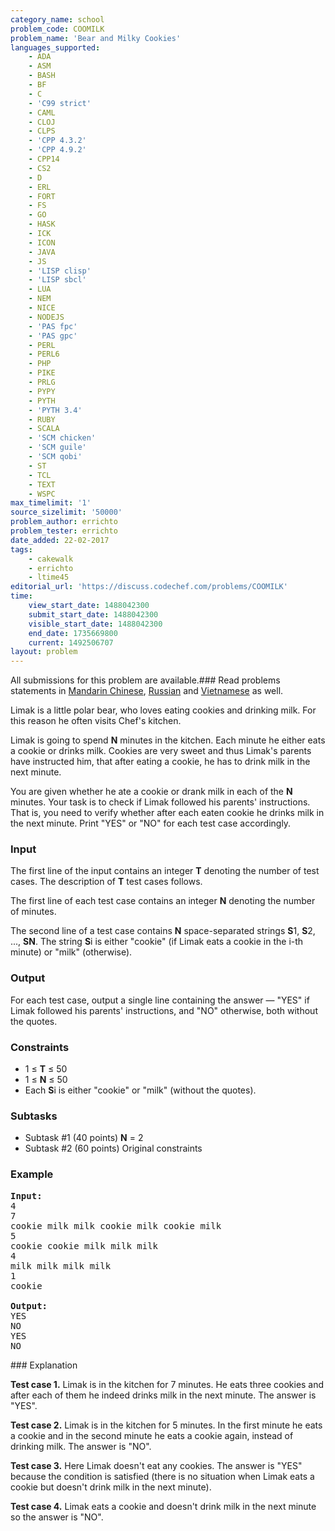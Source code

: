 ```yaml
---
category_name: school
problem_code: COOMILK
problem_name: 'Bear and Milky Cookies'
languages_supported:
    - ADA
    - ASM
    - BASH
    - BF
    - C
    - 'C99 strict'
    - CAML
    - CLOJ
    - CLPS
    - 'CPP 4.3.2'
    - 'CPP 4.9.2'
    - CPP14
    - CS2
    - D
    - ERL
    - FORT
    - FS
    - GO
    - HASK
    - ICK
    - ICON
    - JAVA
    - JS
    - 'LISP clisp'
    - 'LISP sbcl'
    - LUA
    - NEM
    - NICE
    - NODEJS
    - 'PAS fpc'
    - 'PAS gpc'
    - PERL
    - PERL6
    - PHP
    - PIKE
    - PRLG
    - PYPY
    - PYTH
    - 'PYTH 3.4'
    - RUBY
    - SCALA
    - 'SCM chicken'
    - 'SCM guile'
    - 'SCM qobi'
    - ST
    - TCL
    - TEXT
    - WSPC
max_timelimit: '1'
source_sizelimit: '50000'
problem_author: errichto
problem_tester: errichto
date_added: 22-02-2017
tags:
    - cakewalk
    - errichto
    - ltime45
editorial_url: 'https://discuss.codechef.com/problems/COOMILK'
time:
    view_start_date: 1488042300
    submit_start_date: 1488042300
    visible_start_date: 1488042300
    end_date: 1735669800
    current: 1492506707
layout: problem
---
```

All submissions for this problem are available.###  Read problems statements in [Mandarin Chinese](http://www.codechef.com/download/translated/LTIME45/mandarin/COOMILK.pdf), [Russian](http://www.codechef.com/download/translated/LTIME45/russian/COOMILK.pdf) and [Vietnamese](http://www.codechef.com/download/translated/LTIME45/vietnamese/COOMILK.pdf) as well.

Limak is a little polar bear, who loves eating cookies and drinking milk. For this reason he often visits Chef's kitchen.

Limak is going to spend **N** minutes in the kitchen. Each minute he either eats a cookie or drinks milk. Cookies are very sweet and thus Limak's parents have instructed him, that after eating a cookie, he has to drink milk in the next minute.

You are given whether he ate a cookie or drank milk in each of the **N** minutes. Your task is to check if Limak followed his parents' instructions. That is, you need to verify whether after each eaten cookie he drinks milk in the next minute. Print "YES" or "NO" for each test case accordingly.

### Input

The first line of the input contains an integer **T** denoting the number of test cases. The description of **T** test cases follows.

The first line of each test case contains an integer **N** denoting the number of minutes.

The second line of a test case contains **N** space-separated strings **S**1, **S**2, ..., **SN**. The string **S**i is either "cookie" (if Limak eats a cookie in the i-th minute) or "milk" (otherwise).

### Output

For each test case, output a single line containing the answer — "YES" if Limak followed his parents' instructions, and "NO" otherwise, both without the quotes.

### Constraints

- 1 ≤ **T** ≤ 50
- 1 ≤ **N** ≤ 50
- Each **S**i is either "cookie" or "milk" (without the quotes).

### Subtasks

- Subtask #1 (40 points) **N** = 2
- Subtask #2 (60 points) Original constraints

### Example

<pre><b>Input:</b>
4
7
cookie milk milk cookie milk cookie milk
5
cookie cookie milk milk milk
4
milk milk milk milk
1
cookie

<b>Output:</b>
YES
NO
YES
NO
</pre>### Explanation

**Test case 1.** Limak is in the kitchen for 7 minutes. He eats three cookies and after each of them he indeed drinks milk in the next minute. The answer is "YES".

**Test case 2.** Limak is in the kitchen for 5 minutes. In the first minute he eats a cookie and in the second minute he eats a cookie again, instead of drinking milk. The answer is "NO".

**Test case 3.** Here Limak doesn't eat any cookies. The answer is "YES" because the condition is satisfied (there is no situation when Limak eats a cookie but doesn't drink milk in the next minute).

**Test case 4.** Limak eats a cookie and doesn't drink milk in the next minute so the answer is "NO".
